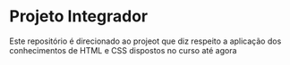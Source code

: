 # Projeto Integrador

Este repositório é direcionado ao projeot que diz respeito a aplicação dos conhecimentos de HTML e CSS dispostos no curso até agora